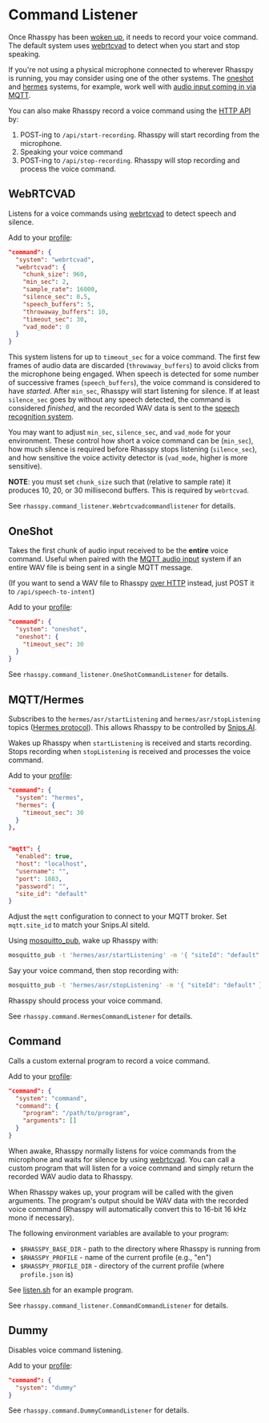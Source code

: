 # Command Listener

Once Rhasspy has been [woken up](wake-word.md), it needs to record your voice command.
The default system uses [webrtcvad](#webrtcvad) to detect when you start and stop speaking.

If you're not using a physical microphone connected to wherever Rhasspy is running, you may consider using one of the other systems. The [oneshot](#oneshot) and [hermes](#mqtthermes) systems, for example, work well with [audio input coming in via MQTT](audio-input.md#mqtthermes).

You can also make Rhasspy record a voice command using the [HTTP API](usage.md#http-api) by:

1. POST-ing to `/api/start-recording`. Rhasspy will start recording from the microphone.
2. Speaking your voice command
3. POST-ing to `/api/stop-recording`. Rhasspy will stop recording and process the voice command.

## WebRTCVAD

Listens for a voice commands using [webrtcvad](https://github.com/wiseman/py-webrtcvad) to detect speech and silence.

Add to your [profile](profiles.md):

```json
"command": {
  "system": "webrtcvad",
  "webrtcvad": {
    "chunk_size": 960,
    "min_sec": 2,
    "sample_rate": 16000,
    "silence_sec": 0.5,
    "speech_buffers": 5,
    "throwaway_buffers": 10,
    "timeout_sec": 30,
    "vad_mode": 0
  }
}
```

This system listens for up to `timeout_sec` for a voice command. The first few frames of audio data are discarded (`throwaway_buffers`) to avoid clicks from the microphone being engaged. When speech is detected for some number of successive frames (`speech_buffers`), the voice command is considered to have *started*. After `min_sec`, Rhasspy will start listening for silence. If at least `silence_sec` goes by without any speech detected, the command is considered *finished*, and the recorded WAV data is sent to the [speech recognition system](speech-to-text.md).

You may want to adjust `min_sec`, `silence_sec`, and `vad_mode` for your environment.
These control how short a voice command can be (`min_sec`), how much silence is required before Rhasspy stops listening (`silence_sec`), and how sensitive the voice activity detector is (`vad_mode`, higher is more sensitive).

**NOTE**: you must set `chunk_size` such that (relative to sample rate) it produces 10, 20, or 30 millisecond buffers. This is required by `webrtcvad`.

See `rhasspy.command_listener.Webrtcvadcommandlistener` for details.

## OneShot

Takes the first chunk of audio input received to be the **entire** voice command.
Useful when paired with the [MQTT audio input](audio-input.md#mqtthermes) system if an entire WAV file is being sent in a single MQTT message.

(If you want to send a WAV file to Rhasspy [over HTTP](usage.md#http-api) instead, just POST it to `/api/speech-to-intent`)

Add to your [profile](profiles.md):

```json
"command": {
  "system": "oneshot",
  "oneshot": {
    "timeout_sec": 30
  }
}
```

See `rhasspy.command_listener.OneShotCommandListener` for details.

## MQTT/Hermes

Subscribes to the `hermes/asr/startListening` and `hermes/asr/stopListening` topics ([Hermes protocol](https://docs.snips.ai/reference/hermes)).
This allows Rhasspy to be controlled by [Snips.AI](https://snips.ai/).

Wakes up Rhasspy when `startListening` is received and starts recording. Stops recording when `stopListening` is received and processes the voice command.

Add to your [profile](profiles.md):

```json
"command": {
  "system": "hermes",
  "hermes": {
    "timeout_sec": 30
  }
},


"mqtt": {
  "enabled": true,
  "host": "localhost",
  "username": "",
  "port": 1883,
  "password": "",
  "site_id": "default"
}
```

Adjust the `mqtt` configuration to connect to your MQTT broker.
Set `mqtt.site_id` to match your Snips.AI siteId.

Using [mosquitto_pub](https://mosquitto.org/man/mosquitto_pub-1.html), wake up Rhasspy with:

```bash
mosquitto_pub -t 'hermes/asr/startListening' -m '{ "siteId": "default" }'
```

Say your voice command, then stop recording with:

```bash
mosquitto_pub -t 'hermes/asr/stopListening' -m '{ "siteId": "default" }'
```

Rhasspy should process your voice command.

See `rhasspy.command.HermesCommandListener` for details.

## Command

Calls a custom external program to record a voice command.

Add to your [profile](profiles.md):

```json
"command": {
  "system": "command",
  "command": {
    "program": "/path/to/program",
    "arguments": []
  }
}
```

When awake, Rhasspy normally listens for voice commands from the microphone and waits for silence by using [webrtcvad](https://github.com/wiseman/py-webrtcvad). You can call a custom program that will listen for a voice command and simply return the recorded WAV audio data to Rhasspy.

When Rhasspy wakes up, your program will be called with the given arguments. The program's output should be WAV data with the recorded voice command (Rhasspy will automatically convert this to 16-bit 16 kHz mono if necessary).

The following environment variables are available to your program:

* `$RHASSPY_BASE_DIR` - path to the directory where Rhasspy is running from
* `$RHASSPY_PROFILE` - name of the current profile (e.g., "en")
* `$RHASSPY_PROFILE_DIR` - directory of the current profile (where `profile.json` is)

See [listen.sh](https://github.com/synesthesiam/rhasspy/blob/master/bin/mock-commands/listen.sh) for an example program.

See `rhasspy.command_listener.CommandCommandListener` for details.

## Dummy

Disables voice command listening.

Add to your [profile](profiles.md):

```json
"command": {
  "system": "dummy"
}
```

See `rhasspy.command.DummyCommandListener` for details.
